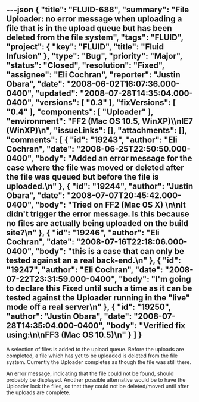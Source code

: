 ---json
{
  "title": "FLUID-688",
  "summary": "File Uploader: no error message when uploading a file that is in the upload queue but has been deleted from the file system",
  "tags": "FLUID",
  "project": {
    "key": "FLUID",
    "title": "Fluid Infusion"
  },
  "type": "Bug",
  "priority": "Major",
  "status": "Closed",
  "resolution": "Fixed",
  "assignee": "Eli Cochran",
  "reporter": "Justin Obara",
  "date": "2008-06-02T16:07:36.000-0400",
  "updated": "2008-07-28T14:35:04.000-0400",
  "versions": [
    "0.3"
  ],
  "fixVersions": [
    "0.4"
  ],
  "components": [
    "Uploader"
  ],
  "environment": "FF2 (Mac OS 10.5, WinXP)\\\nIE7 (WinXP)\n",
  "issueLinks": [],
  "attachments": [],
  "comments": [
    {
      "id": "19243",
      "author": "Eli Cochran",
      "date": "2008-06-25T22:50:50.000-0400",
      "body": "Added an error message for the case where the file was moved or deleted after the file was queued but before the file is uploaded.\n"
    },
    {
      "id": "19244",
      "author": "Justin Obara",
      "date": "2008-07-07T20:45:42.000-0400",
      "body": "Tried on FF2 (Mac 0S X)&#x20;\n\nIt didn't trigger the error message. Is this because no files are actually being uploaded on the build site?\n"
    },
    {
      "id": "19246",
      "author": "Eli Cochran",
      "date": "2008-07-16T22:18:06.000-0400",
      "body": "this is a case that can only be tested against an a real back-end.\n"
    },
    {
      "id": "19247",
      "author": "Eli Cochran",
      "date": "2008-07-22T23:31:59.000-0400",
      "body": "I'm going to declare this Fixed until such a time as it can be tested against the Uploader running in the \"live\" mode off a real server\n"
    },
    {
      "id": "19250",
      "author": "Justin Obara",
      "date": "2008-07-28T14:35:04.000-0400",
      "body": "Verified fix using:\n\nFF3 (Mac OS 10.5)\n"
    }
  ]
}
---
A selection of files is added to the upload queue. Before the uploads are completed, a file which has yet to be uploaded is deleted from the file system. Currently the Uploader completes as though the file was still there.&#x20;

An error message, indicating that the file could not be found, should probably be displayed. Another possible alternative would be to have the Uploader lock the files, so that they could not be deleted/moved until after the uploads are complete.

        